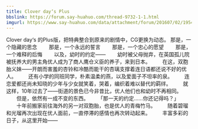 ```yaml
---
title: Clover day‘s Plus
bbslink: https://forum.say-huahuo.com/thread-9732-1-1.html
imgurl: https://www.say-huahuo.com/data/attachment/forum/201607/02/195418iz9cg3nwg9wdoeqz.jpg
---
```


Clover day‘s 的Plus版，把特典整合到原来的剧情中，CG更换为动态。
      那是，一个隐藏的思念
　　那是，一个永远的誓言
　　那是，一个忠心的愿望
　　那是，一个难释的后悔
　　以及，幼时的约定——
　　幼时被父母抛弃，在英国孤儿院被抚养大的男主角优人成为了商人鹰仓义臣的养子，来到日本。
　　在这，双胞胎义妹——开朗而害羞的杏铃和冷酷而能干的杏璃支撑着连日语都还说不好的优人。
　　还有小学的同班同学，朴素温柔的燕，以及爱面子不坦率的泉。
　　连恋爱都还尚未知晓的少年与少女就笑着，哭着，编织着难以替代的羁绊。
　　就这样，10年过去了——街道的景色已今非昔比，优人他们也和幼时不再相同。
　　但是，依然有一成不变的东西。
　　「那一天的约定……你还记得吗？」
　　十年前搬家前往海外的另一对双胞胎，也是优人的青梅竹马。
　　随着碧瑠和光瑠再次出现在优人面前，一直停滞的感情也再次转动起来。
　　丰富多彩的日子，从这里开始——<!--more-->
